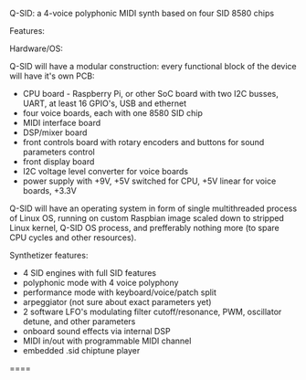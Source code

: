 Q-SID: a 4-voice polyphonic MIDI synth based on four SID 8580 chips 

Features:

 Hardware/OS: 

 Q-SID will have a modular construction: every functional block of the device will have it's own PCB:
  - CPU board - Raspberry Pi, or other SoC board with two I2C busses, UART, at least 16 GPIO's, USB and ethernet
  - four voice boards, each with one 8580 SID chip
  - MIDI interface board
  - DSP/mixer board 
  - front controls board with rotary encoders and buttons for sound parameters control 
  - front display board 
  - I2C voltage level converter for voice boards
  - power supply with +9V, +5V switched for CPU, +5V linear for voice boards, +3.3V

 Q-SID will have an operating system in form of single multithreaded process of Linux OS, running on custom Raspbian image scaled down to
 stripped Linux kernel, Q-SID OS process, and prefferably nothing more (to spare CPU cycles and other resources).

 Synthetizer features:

  - 4 SID engines with full SID features
  - polyphonic mode with 4 voice polyphony
  - performance mode with keyboard/voice/patch split 
  - arpeggiator (not sure about exact parameters yet)
  - 2 software LFO's modulating filter cutoff/resonance, PWM, oscillator detune, and other parameters
  - onboard sound effects via internal DSP
  - MIDI in/out with programmable MIDI channel
  - embedded .sid chiptune player

====

